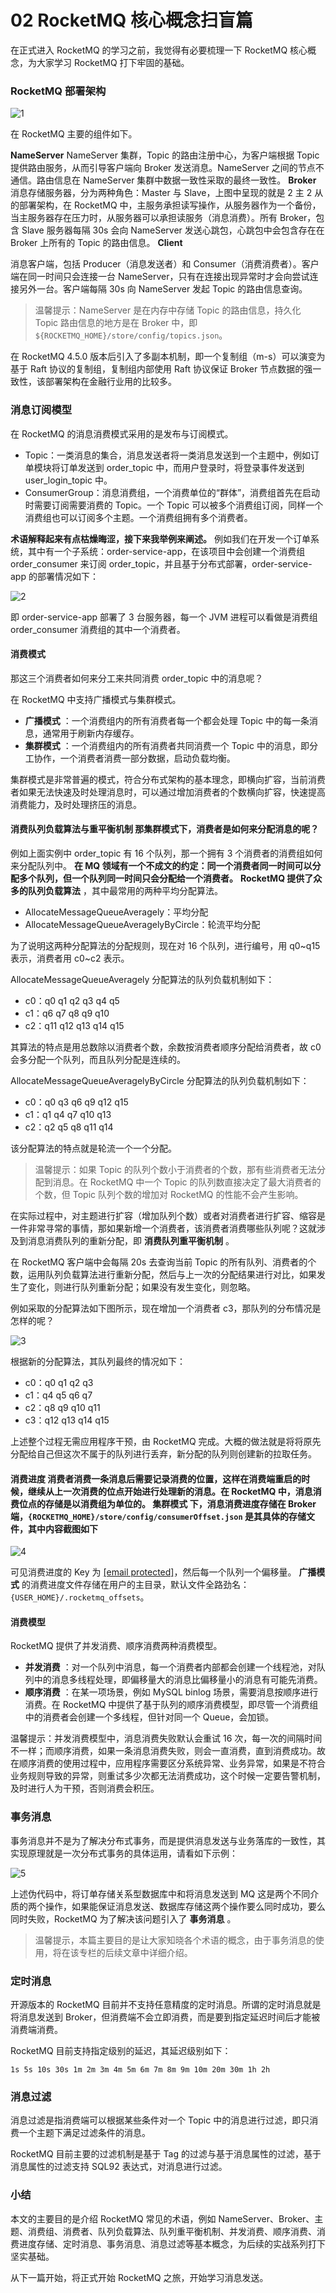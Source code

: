 # 02 RocketMQ 核心概念扫盲篇

在正式进入 RocketMQ 的学习之前，我觉得有必要梳理一下 RocketMQ 核心概念，为大家学习 RocketMQ 打下牢固的基础。

### RocketMQ 部署架构

![1](assets/20200726212547918.png)

在 RocketMQ 主要的组件如下。

**NameServer** NameServer 集群，Topic 的路由注册中心，为客户端根据 Topic 提供路由服务，从而引导客户端向 Broker 发送消息。NameServer 之间的节点不通信。路由信息在 NameServer 集群中数据一致性采取的最终一致性。 **Broker** 消息存储服务器，分为两种角色：Master 与 Slave，上图中呈现的就是 2 主 2 从的部署架构，在 RocketMQ 中，主服务承担读写操作，从服务器作为一个备份，当主服务器存在压力时，从服务器可以承担读服务（消息消费）。所有 Broker，包含 Slave 服务器每隔 30s 会向 NameServer 发送心跳包，心跳包中会包含存在在 Broker 上所有的 Topic 的路由信息。 **Client**

消息客户端，包括 Producer（消息发送者）和 Consumer（消费消费者）。客户端在同一时间只会连接一台 NameServer，只有在连接出现异常时才会向尝试连接另外一台。客户端每隔 30s 向 NameServer 发起 Topic 的路由信息查询。

> 温馨提示：NameServer 是在内存中存储 Topic 的路由信息，持久化 Topic 路由信息的地方是在 Broker 中，即 `${ROCKETMQ_HOME}/store/config/topics.json`。

在 RocketMQ 4.5.0 版本后引入了多副本机制，即一个复制组（m-s）可以演变为基于 Raft 协议的复制组，复制组内部使用 Raft 协议保证 Broker 节点数据的强一致性，该部署架构在金融行业用的比较多。

### 消息订阅模型

在 RocketMQ 的消息消费模式采用的是发布与订阅模式。

- Topic：一类消息的集合，消息发送者将一类消息发送到一个主题中，例如订单模块将订单发送到 order_topic 中，而用户登录时，将登录事件发送到 user_login_topic 中。
- ConsumerGroup：消息消费组，一个消费单位的“群体”，消费组首先在启动时需要订阅需要消费的 Topic。一个 Topic 可以被多个消费组订阅，同样一个消费组也可以订阅多个主题。一个消费组拥有多个消费者。

**术语解释起来有点枯燥晦涩，接下来我举例来阐述。** 例如我们在开发一个订单系统，其中有一个子系统：order-service-app，在该项目中会创建一个消费组 order_consumer 来订阅 order_topic，并且基于分布式部署，order-service-app 的部署情况如下：

![2](assets/20200726212314196.png)

即 order-service-app 部署了 3 台服务器，每一个 JVM 进程可以看做是消费组 order_consumer 消费组的其中一个消费者。

#### **消费模式**

那这三个消费者如何来分工来共同消费 order_topic 中的消息呢？

在 RocketMQ 中支持广播模式与集群模式。

- **广播模式** ：一个消费组内的所有消费者每一个都会处理 Topic 中的每一条消息，通常用于刷新内存缓存。
- **集群模式** ：一个消费组内的所有消费者共同消费一个 Topic 中的消息，即分工协作，一个消费者消费一部分数据，启动负载均衡。

集群模式是非常普遍的模式，符合分布式架构的基本理念，即横向扩容，当前消费者如果无法快速及时处理消息时，可以通过增加消费者的个数横向扩容，快速提高消费能力，及时处理挤压的消息。

#### **消费队列负载算法与重平衡机制** 那集群模式下，消费者是如何来分配消息的呢？

例如上面实例中 order_topic 有 16 个队列，那一个拥有 3 个消费者的消费组如何来分配队列中。 **在 MQ 领域有一个不成文的约定：同一个消费者同一时间可以分配多个队列，但一个队列同一时间只会分配给一个消费者。**  **RocketMQ 提供了众多的队列负载算法** ，其中最常用的两种平均分配算法。

- AllocateMessageQueueAveragely：平均分配
- AllocateMessageQueueAveragelyByCircle：轮流平均分配

为了说明这两种分配算法的分配规则，现在对 16 个队列，进行编号，用 q0~q15 表示，消费者用 c0~c2 表示。

AllocateMessageQueueAveragely 分配算法的队列负载机制如下：

- c0：q0 q1 q2 q3 q4 q5
- c1：q6 q7 q8 q9 q10
- c2：q11 q12 q13 q14 q15

其算法的特点是用总数除以消费者个数，余数按消费者顺序分配给消费者，故 c0 会多分配一个队列，而且队列分配是连续的。

AllocateMessageQueueAveragelyByCircle 分配算法的队列负载机制如下：

- c0：q0 q3 q6 q9 q12 q15
- c1：q1 q4 q7 q10 q13
- c2：q2 q5 q8 q11 q14

该分配算法的特点就是轮流一个一个分配。

> 温馨提示：如果 Topic 的队列个数小于消费者的个数，那有些消费者无法分配到消息。在 RocketMQ 中一个 Topic 的队列数直接决定了最大消费者的个数，但 Topic 队列个数的增加对 RocketMQ 的性能不会产生影响。

在实际过程中，对主题进行扩容（增加队列个数）或者对消费者进行扩容、缩容是一件非常寻常的事情，那如果新增一个消费者，该消费者消费哪些队列呢？这就涉及到消息消费队列的重新分配，即 **消费队列重平衡机制** 。

在 RocketMQ 客户端中会每隔 20s 去查询当前 Topic 的所有队列、消费者的个数，运用队列负载算法进行重新分配，然后与上一次的分配结果进行对比，如果发生了变化，则进行队列重新分配；如果没有发生变化，则忽略。

例如采取的分配算法如下图所示，现在增加一个消费者 c3，那队列的分布情况是怎样的呢？

![3](assets/2020072621232327.png)

根据新的分配算法，其队列最终的情况如下：

- c0：q0 q1 q2 q3
- c1：q4 q5 q6 q7
- c2：q8 q9 q10 q11
- c3：q12 q13 q14 q15

上述整个过程无需应用程序干预，由 RocketMQ 完成。大概的做法就是将将原先分配给自己但这次不属于的队列进行丢弃，新分配的队列则创建新的拉取任务。

#### **消费进度** 消费者消费一条消息后需要记录消费的位置，这样在消费端重启的时候，继续从上一次消费的位点开始进行处理新的消息。在 RocketMQ 中，消息消费位点的存储是以消费组为单位的。 **集群模式** 下，消息消费进度存储在 Broker 端，`{ROCKETMQ_HOME}/store/config/consumerOffset.json` 是其具体的存储文件，其中内容截图如下

![4](assets/20200726212330669.png)

可见消费进度的 Key 为 [\[email protected\]](/cdn-cgi/l/email-protection)，然后每一个队列一个偏移量。 **广播模式** 的消费进度文件存储在用户的主目录，默认文件全路劲名：`{USER_HOME}/.rocketmq_offsets`。

#### **消费模型**

RocketMQ 提供了并发消费、顺序消费两种消费模型。

- **并发消费** ：对一个队列中消息，每一个消费者内部都会创建一个线程池，对队列中的消息多线程处理，即偏移量大的消息比偏移量小的消息有可能先消费。
- **顺序消费** ：在某一项场景，例如 MySQL binlog 场景，需要消息按顺序进行消费。在 RocketMQ 中提供了基于队列的顺序消费模型，即尽管一个消费组中的消费者会创建一个多线程，但针对同一个 Queue，会加锁。

温馨提示：并发消费模型中，消息消费失败默认会重试 16 次，每一次的间隔时间不一样；而顺序消费，如果一条消息消费失败，则会一直消费，直到消费成功。故在顺序消费的使用过程中，应用程序需要区分系统异常、业务异常，如果是不符合业务规则导致的异常，则重试多少次都无法消费成功，这个时候一定要告警机制，及时进行人为干预，否则消费会积压。

### 事务消息

事务消息并不是为了解决分布式事务，而是提供消息发送与业务落库的一致性，其实现原理就是一次分布式事务的具体运用，请看如下示例：

![5](assets/20200726212339249.png)

上述伪代码中，将订单存储关系型数据库中和将消息发送到 MQ 这是两个不同介质的两个操作，如果能保证消息发送、数据库存储这两个操作要么同时成功，要么同时失败，RocketMQ 为了解决该问题引入了 **事务消息** 。

> 温馨提示，本篇主要目的是让大家知晓各个术语的概念，由于事务消息的使用，将在该专栏的后续文章中详细介绍。

### 定时消息

开源版本的 RocketMQ 目前并不支持任意精度的定时消息。所谓的定时消息就是将消息发送到 Broker，但消费端不会立即消费，而是要到指定延迟时间后才能被消费端消费。

RocketMQ 目前支持指定级别的延迟，其延迟级别如下：

```plaintext
1s 5s 10s 30s 1m 2m 3m 4m 5m 6m 7m 8m 9m 10m 20m 30m 1h 2h
```

### 消息过滤

消息过滤是指消费端可以根据某些条件对一个 Topic 中的消息进行过滤，即只消费一个主题下满足过滤条件的消息。

RocketMQ 目前主要的过滤机制是基于 Tag 的过滤与基于消息属性的过滤，基于消息属性的过滤支持 SQL92 表达式，对消息进行过滤。

### 小结

本文的主要目的是介绍 RocketMQ 常见的术语，例如 NameServer、Broker、主题、消费组、消费者、队列负载算法、队列重平衡机制、并发消费、顺序消费、消费进度存储、定时消息、事务消息、消息过滤等基本概念，为后续的实战系列打下坚实基础。

从下一篇开始，将正式开始 RocketMQ 之旅，开始学习消息发送。
